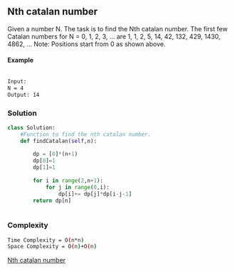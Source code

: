 ## Nth catalan number
Given a number N. The task is to find the Nth catalan number.
The first few Catalan numbers for N = 0, 1, 2, 3, … are 1, 1, 2, 5, 14, 42, 132, 429, 1430, 4862, …
Note: Positions start from 0 as shown above.

#### Example
```bash

Input:
N = 4
Output: 14
```

### Solution 

```python
class Solution:
    #Function to find the nth catalan number.
    def findCatalan(self,n):
        
        dp = [0]*(n+1)
        dp[0]=1
        dp[1]=1
        
        for i in range(2,n+1):
            for j in range(0,i):
                dp[i]+= dp[j]*dp[i-j-1]
        return dp[n]
        
```
### Complexity
```bash
Time Complexity = O(n*n)
Space Complexity = O(n)+O(n) 
```


[Nth catalan number](https://practice.geeksforgeeks.org/problems/nth-catalan-number0817/1)
